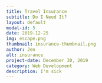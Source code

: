 ```yaml
---
title: Travel Insurance
subtitle: Do I Need It?
layout: default
modal-id: 5
date: 2019-12-25
img: escape.png
thumbnail: insurance-thumbnail.png
author: Jen
alt: insurance
project-date: December 30, 2019
category: Web Development
description: I'm sick
---
```

